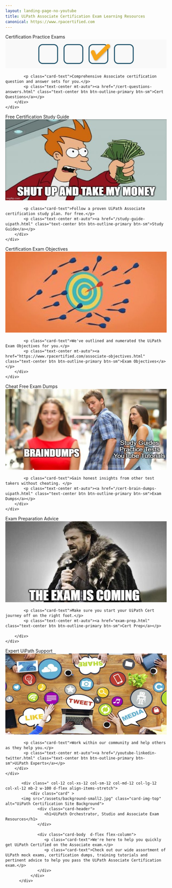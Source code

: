 ```yaml
---
layout: landing-page-no-youtube
title: UiPath Associate Certification Exam Learning Resources
canonical: https://www.rpacertified.com
---
```

<div class="row">

 
  <div class=" col-12 col-xs-12 col-sm-6 col-md-6 col-lg-4 col-xl-4 mb-2  d-flex align-items-stretch">
						<div class="card" >
						<div class="card-header">Certification Practice Exams</div>
								       <picture>
    <source srcset="/assets/uipath-exams-everywhere.jpg" media="(min-width: 1200px)">
    <source srcset="/assets/uipath-exams-everywhere.jpg" media="(min-width: 992px)">
    <source srcset="/assets/uipath-exams-everywhere.jpg" media="(min-width: 768px)">
    <source srcset="/assets/uipath-exam-questions-answers.gif" media="(min-width: 576px)">
    <img src="/assets/uipath-exam-questions-answers.gif" class="img-fluid" alt="UiPath Exam Questions Answered">
</picture>
		<div class="card-body  d-flex flex-column">
			
			<p class="card-text">Comprehensive Associate certification question and answer sets for you.</p>
			<p class="text-center mt-auto"><a href="/cert-questions-answers.html" class="text-center btn btn-outline-primary btn-sm">Cert Questions</a></p>
		</div>
	</div>
 </div>
 
  <div class=" col-12 col-xs-12 col-sm-6 col-md-6 col-lg-4 col-xl-4 mb-2  d-flex align-items-stretch">
						<div class="card" >
						<div class="card-header">Free Certification Study Guide</div>
								       <picture>
    <source srcset="/assets/shut-up-meme.jpg" media="(min-width: 1200px)">
    <source srcset="/assets/shut-up-meme.jpg" media="(min-width: 992px)">
    <source srcset="/assets/shut-up-meme.jpg" media="(min-width: 768px)">
    <source srcset="/assets/shut-up-meme.jpg" media="(min-width: 576px)">
    <img src="/assets/shut-up-meme.jpg" class="img-fluid" alt="UiPath Cert Study Guide">
</picture>
		<div class="card-body  d-flex flex-column">
			
			<p class="card-text">Follow a proven UiPath Associate certification study plan. For free.</p>
			<p class="text-center mt-auto"><a href="/study-guide-uipath.html" class="text-center btn btn-outline-primary btn-sm">Study Guide</a></p>
		</div>
	</div>
 </div>
 
 
   <div class=" col-12 col-xs-12 col-sm-6 col-md-6 col-lg-4 col-xl-4 mb-2  d-flex align-items-stretch">
	<div class="card" >
	<div class="card-header">Certification Exam Objectives</div>
	<img src="/assets/practice.jpg" class="card-img-top" alt="uipath tutorials">
		<div class="card-body  d-flex flex-column">
			
			<p class="card-text">We've outlined and numerated the UiPath Exam Objectives for you.</p>
			<p class="text-center mt-auto"><a href="https://www.rpacertified.com/associate-objectives.html" class="text-center btn btn-outline-primary btn-sm">Exam Objectives</a></p>
		</div>
	</div>
			
 </div>
 
 
  <div class=" col-12 col-xs-12 col-sm-6 col-md-6 col-lg-4 col-xl-4 mb-2  d-flex align-items-stretch">
						<div class="card" >
		<div class="card-header">Cheat Free Exam Dumps</div>
		<img src="/assets/uipath-exam-dumps-meme-600.jpg" class="card-img-top" alt="pass UiPath Associate Exam">
		<div class="card-body  d-flex flex-column">
			
			<p class="card-text">Gain honest insights from other test takers without cheating. </p>
			<p class="text-center mt-auto"><a href="/cert-brain-dumps-uipath.html" class="text-center btn btn-outline-primary btn-sm">Exam Dumps</a></p>
		</div>
	</div>
 </div>
 
 
 
 <div class=" col-12 col-xs-12 col-sm-6 col-md-6 col-lg-4 col-xl-4 mb-2  d-flex align-items-stretch">
	<div class="card" >
	<div class="card-header">Exam Preparation Advice</div>
	<img src="/assets/exam-is-coming.jpg" class="card-img-top" alt="uipath cert prep">
		<div class="card-body  d-flex flex-column">
		
			<p class="card-text">Make sure you start your UiPath Cert journey off on the right foot.</p>
			<p class="text-center mt-auto"><a href="exam-prep.html" class="text-center btn btn-outline-primary btn-sm">Cert Prep</a></p>
			
		</div>
	</div>
			
 </div>



 
 
 <div class=" col-12 col-xs-12 col-sm-6 col-md-6 col-lg-4 col-xl-4 mb-2  d-flex align-items-stretch">
						<div class="card" >
						<div class="card-header">Expert UiPath Support</div>
		<img src="/assets/social-media-meme.jpg" class="card-img-top" alt="UiPath on YouTube">
		<div class="card-body  d-flex flex-column">
			
			<p class="card-text">Work within our community and help others as they help you.</p>
			<p class="text-center mt-auto"><a href="/youtube-linkedin-twitter.html" class="text-center btn btn-outline-primary btn-sm">UiPath Experts</a></p>
		</div>
	</div>
 </div>

 
 	       <div class=" col-12 col-xs-12 col-sm-12 col-md-12 col-lg-12 col-xl-12 mb-2 w-100 d-flex align-items-stretch">
               <div class="card" >
	       <img src="/assets/background-small2.jpg" class="card-img-top" alt="UiPath Certification Site Background">
                  <div class="card-header">
                     <h1>UiPath Orchestrator, Studio and Associate Exam Resources</h1>
                  </div>
		  
                  <div class="card-body  d-flex flex-column">
                     <p class="card-text">We're here to help you quickly get UiPath Certified on the Associate exam.</p>
                     <p class="card-text">Check out our wide assortment of UiPath mock exams, certification dumps, training tutorials and pertinent advice to help you pass the UiPath Associate Certification exam.</p>
                  </div>
               </div>
	      </div>
 
 
 
 
 
 
 
 
 
 </div>
